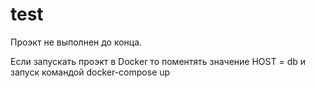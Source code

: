 # test
Проэкт не выполнен до конца. 

Если запускать проэкт в Docker то поментять значение HOST = db и запуск командой docker-compose up

